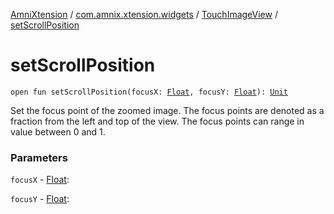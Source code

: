 [AmniXtension](../../index.md) / [com.amnix.xtension.widgets](../index.md) / [TouchImageView](index.md) / [setScrollPosition](./set-scroll-position.md)

# setScrollPosition

`open fun setScrollPosition(focusX: `[`Float`](https://kotlinlang.org/api/latest/jvm/stdlib/kotlin/-float/index.html)`, focusY: `[`Float`](https://kotlinlang.org/api/latest/jvm/stdlib/kotlin/-float/index.html)`): `[`Unit`](https://kotlinlang.org/api/latest/jvm/stdlib/kotlin/-unit/index.html)

Set the focus point of the zoomed image. The focus points are denoted as a fraction from the left and top of the view. The focus points can range in value between 0 and 1.

### Parameters

`focusX` - [Float](https://kotlinlang.org/api/latest/jvm/stdlib/kotlin/-float/index.html):

`focusY` - [Float](https://kotlinlang.org/api/latest/jvm/stdlib/kotlin/-float/index.html): 